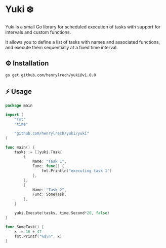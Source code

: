 # Yuki ❄️

Yuki is a small Go library for scheduled execution of tasks with support for intervals and custom functions.

It allows you to define a list of tasks with names and associated functions, and execute them sequentially at a fixed time interval.

## ⚙️ Installation

```bash
go get github.com/henrylrech/yuki@v1.0.0
```

## ⚡️ Usage
```go title="Example"
package main

import (
	"fmt"
	"time"

	"github.com/henrylrech/yuki/yuki"
)

func main() {
	tasks := []yuki.Task{
		{
			Name: "Task 1",
			Func: func() {
				fmt.Println("executing task 1")
			},
		},
		{
			Name: "Task 2",
			Func: SomeTask,
		},
	}

	yuki.Execute(tasks, time.Second*20, false)
}

func SomeTask() {
	x := 16 + 47
	fmt.Printf("%d\n", x)
}

```
